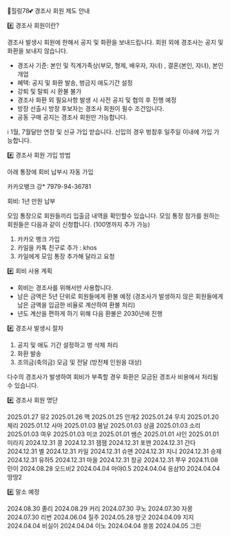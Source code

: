 🌈힐링78💕 경조사 회원 제도 안내 

#️⃣ 경조사 회원이란? 

경조사 발생시 회원에 한해서 공지 및 화환을 보내드립니다. 
회원 외에 경조사는 공지 및 화환을 보내지 않습니다. 

- 경조사 기준: 본인 및 직계가족상(부모, 형제, 배우자, 자녀) , 결혼(본인, 자녀), 본인 개업
- 혜택: 공지 및 화환 발송, 벙금지 애도기간 설정
- 강퇴 및 탈퇴 시 환불 불가
- 경조사 화환 외 필요사항 발생 시 사전 공지 및 협의 후 진행 예정 
- 방장 선출시 방장 후보자는 경조사 회원이 필수 조건입니다.
- 공동 구매 공지는 경조사 회원만 가능합니다.

ℹ️ 1월, 7월달만 연장 및 신규 가입 받습니다.
신입의 경우 벙참후 일주일 이내에 가입 가능합니다. 

#️⃣ 경조사 회원 가입 방법

아래 통장에 회비 납부시 자동 가입

카카오뱅크 강* 7979-94-36781 

회비: 1년 만원 납부 

모임 통장으로 회원들끼리 입출금 내역을 확인할수 있습니다.
모임 통장 참가를 원하는 회원들은 다음과 같이 신청합니다.
(100명까지 추가 가능) 

1) 카카오 뱅크 가입
2) 카일을 카톡 친구로 추가 : khos
3) 카일에게 모임 통장 추가해 달라고 요청 

#️⃣ 회비 사용 계획 

- 회비는 경조사를 위해서만 사용합니다.
- 남은 금액은 5년 단위로 회원들에게 환불 예정
(경조사가 발생하지 않은 회원들에게 남은 금액을 입금한 비율로 계산하여 환불 처리)
- 년도 계산을 편하게 하기 위해 다음 환불은 2030년에 진행 

#️⃣ 경조사 발생시 절차 

1. 공지 및 애도 기간 설정하고 벙 삭제 처리
2. 화환 발송
3. 조의금(축의금) 모금 및 전달 (방전체 인원을 대상) 

다수의 경조사가 발생하여 회비가 부족할 경우 화환은 모금된 경조사 비용에서 처리될 수 있습니다. 

#️⃣ 경조사 회원 명단 

2025.01.27 뮤2
2025.01.26 맥
2025.01.25 안개2
2025.01.24 무지
2025.01.20 체리
2025.01.12 사마
2025.01.03 봄날
2025.01.03 상큼
2025.01.03 소리
2025.01.03 여우
2025.01.03 미코
2025.01.01 쌤슨
2025.01.01 샤인
2025.01.01 미라지
2024.12.31 콩
2024.12.31 잼잼
2024.12.31 포맨
2024.12.31 간다
2024.12.31 별
2024.12.31 카일
2024.12.31 슈맨
2024.12.31 지니
2024.12.31 승재
2024.12.31 유하5
2024.12.31 마을
2024.12.31 창공
2024.12.31 쭈우
2024.11.08 민이
2024.08.28 오드비2
2024.04.04 마야0.5
2024.04.04 응삼10
2024.04.04 땅땅2 

#️⃣ 말소 예정 

2024.08.30 졸리
2024.08.29 커리
2024.07.30 쿠노
2024.07.30 자몽
2024.07.30 리번
2024.06.04 질주
2024.05.28 방긋
2024.04.09 지지
2024.04.04 비실이
2024.04.04 이노
2024.04.04 쏭쏭
2024.04.05 그린